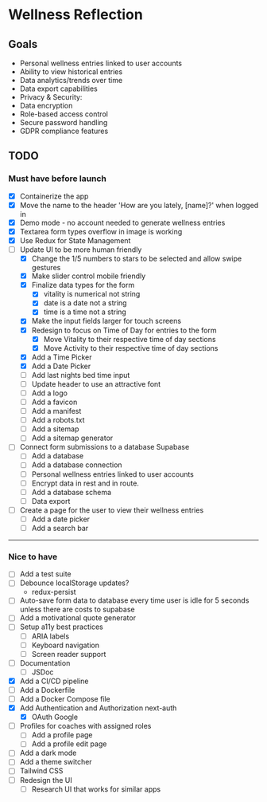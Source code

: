 # Wellness Reflection

## Goals
- Personal wellness entries linked to user accounts
- Ability to view historical entries
- Data analytics/trends over time
- Data export capabilities
- Privacy & Security:
- Data encryption
- Role-based access control
- Secure password handling
- GDPR compliance features

## TODO

### Must have before launch
- [x] Containerize the app
- [x] Move the name to the header 'How are you lately, [name]?' when logged in
- [x] Demo mode - no account needed to generate wellness entries
- [x] Textarea form types overflow in image is working
- [x] Use Redux for State Management
- [ ] Update UI to be more human friendly
    - [x] Change the 1/5 numbers to stars to be selected and allow swipe gestures
    - [x] Make slider control mobile friendly
    - [x] Finalize data types for the form
        - [x] vitality is numerical not string
        - [x] date is a date not a string
        - [x] time is a time not a string
    - [x] Make the input fields larger for touch screens
    - [x] Redesign to focus on Time of Day for entries to the form
        - [x] Move Vitality to their respective time of day sections
        - [x] Move Activity to their respective time of day sections
    - [X] Add a Time Picker
    - [x] Add a Date Picker
    - [ ] Add last nights bed time input
    - [ ] Update header to use an attractive font
    - [ ] Add a logo
    - [ ] Add a favicon
    - [ ] Add a manifest
    - [ ] Add a robots.txt
    - [ ] Add a sitemap
    - [ ] Add a sitemap generator
- [ ] Connect form submissions to a database Supabase
    - [ ] Add a database
    - [ ] Add a database connection
    - [ ] Personal wellness entries linked to user accounts
    - [ ] Encrypt data in rest and in route.
    - [ ] Add a database schema
    - [ ] Data export
- [ ] Create a page for the user to view their wellness entries
    - [ ] Add a date picker
    - [ ] Add a search bar

----
### Nice to have
- [ ] Add a test suite
- [ ] Debounce localStorage updates?
    - redux-persist
- [ ] Auto-save form data to database every time user is idle for 5 seconds unless there are costs to supabase
- [ ] Add a motivational quote generator
- [ ] Setup a11y best practices
    - [ ] ARIA labels
    - [ ] Keyboard navigation
    - [ ] Screen reader support
- [ ] Documentation
    - [ ] JSDoc
- [x] Add a CI/CD pipeline
- [ ] Add a Dockerfile
- [ ] Add a Docker Compose file
- [x] Add Authentication and Authorization next-auth
    - [x] OAuth Google
- [ ] Profiles for coaches with assigned roles
    - [ ] Add a profile page
    - [ ] Add a profile edit page
- [ ] Add a dark mode
- [ ] Add a theme switcher
- [ ] Tailwind CSS
- [ ] Redesign the UI
    - [ ] Research UI that works for similar apps